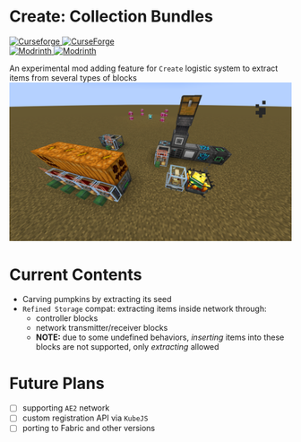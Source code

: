 # Create: Collection Bundles

[![Curseforge](https://badges.moddingx.org/curseforge/versions/TODO) ![CurseForge](https://badges.moddingx.org/curseforge/downloads/TODO)](https://www.curseforge.com/minecraft/mc-mods/TODO)  
[![Modrinth](https://badges.moddingx.org/modrinth/versions/TODO) ![Modrinth](https://badges.moddingx.org/modrinth/downloads/TODO)](https://modrinth.com/mod/TODO)

An experimental mod adding feature for `Create` logistic system to extract items from several types of blocks
![usages](static/usages.png)

# Current Contents

-   Carving pumpkins by extracting its seed
-   `Refined Storage` compat: extracting items inside network through:
    -   controller blocks
    -   network transmitter/receiver blocks
    -   **NOTE:** due to some undefined behaviors, _inserting_ items into these blocks are not supported, only _extracting_ allowed

# Future Plans

-   [ ] supporting `AE2` network
-   [ ] custom registration API via `KubeJS`
-   [ ] porting to Fabric and other versions
